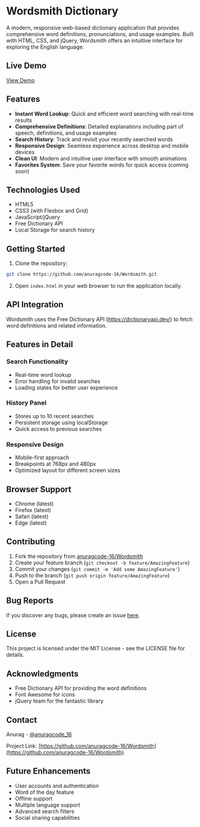# Wordsmith Dictionary

A modern, responsive web-based dictionary application that provides comprehensive word definitions, pronunciations, and usage examples. Built with HTML, CSS, and jQuery, Wordsmith offers an intuitive interface for exploring the English language.

## Live Demo
[View Demo](https://anuragcode-16.github.io/Wordsmith)

## Features

- **Instant Word Lookup**: Quick and efficient word searching with real-time results
- **Comprehensive Definitions**: Detailed explanations including part of speech, definitions, and usage examples
- **Search History**: Track and revisit your recently searched words
- **Responsive Design**: Seamless experience across desktop and mobile devices
- **Clean UI**: Modern and intuitive user interface with smooth animations
- **Favorites System**: Save your favorite words for quick access (coming soon)

## Technologies Used

- HTML5
- CSS3 (with Flexbox and Grid)
- JavaScript/jQuery
- Free Dictionary API
- Local Storage for search history

## Getting Started

1. Clone the repository:
```bash
git clone https://github.com/anuragcode-16/Wordsmith.git
```

2. Open `index.html` in your web browser to run the application locally.

## API Integration

Wordsmith uses the Free Dictionary API (https://dictionaryapi.dev/) to fetch word definitions and related information.

## Features in Detail

### Search Functionality
- Real-time word lookup
- Error handling for invalid searches
- Loading states for better user experience

### History Panel
- Stores up to 10 recent searches
- Persistent storage using localStorage
- Quick access to previous searches

### Responsive Design
- Mobile-first approach
- Breakpoints at 768px and 480px
- Optimized layout for different screen sizes

## Browser Support

- Chrome (latest)
- Firefox (latest)
- Safari (latest)
- Edge (latest)

## Contributing

1. Fork the repository from [anuragcode-16/Wordsmith](https://github.com/anuragcode-16/Wordsmith)
2. Create your feature branch (`git checkout -b feature/AmazingFeature`)
3. Commit your changes (`git commit -m 'Add some AmazingFeature'`)
4. Push to the branch (`git push origin feature/AmazingFeature`)
5. Open a Pull Request

## Bug Reports

If you discover any bugs, please create an issue [here](https://github.com/anuragcode-16/Wordsmith/issues).

## License

This project is licensed under the MIT License - see the LICENSE file for details.

## Acknowledgments

- Free Dictionary API for providing the word definitions
- Font Awesome for icons
- jQuery team for the fantastic library

## Contact

Anurag - [@anuragcode_16](https://github.com/anuragcode-16)

Project Link: [https://github.com/anuragcode-16/Wordsmith](https://github.com/anuragcode-16/Wordsmith)

## Future Enhancements

- User accounts and authentication
- Word of the day feature
- Offline support
- Multiple language support
- Advanced search filters
- Social sharing capabilities
